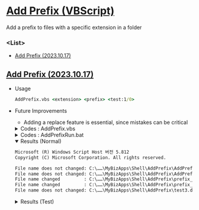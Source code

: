 # [Add Prefix (VBScript)](../../README.md#shell)

Add a prefix to files with a specific extension in a folder


### \<List>

- [Add Prefix (2023.10.17)](#add-prefix-20231017)


## [Add Prefix (2023.10.17)](#list)

- Usage
  ```bat
  AddPrefix.vbs <extension> <prefix> <test:1/0>
  ```
- Future Improvements
  - Adding a replace feature is essential, since mistakes can be critical

  <details>
    <summary>Codes : AddPrefix.vbs</summary>

  ```vbs
  ' Command-line argument check
  If WScript.Arguments.Count < 2 Then
      WScript.Echo "Usage: AddPrefix.vbs <extension> <prefix> <test:1/0>"
      WScript.Quit
  End If
  ```
  ```vbs
  ' Decalre variables
  Dim folderPath, extension, prefix, test
  ' Default folder path is the current folder (modifiable)
  folderPath = "./"
  extension = WScript.Arguments(0)
  prefix = WScript.Arguments(1)
  ' Check if the test mode is enabled (1) or disabled (0)
  If WScript.Arguments.Count >= 3 Then
      test = WScript.Arguments(2)
  Else
      test = 0
  End If

  ' Test mode
  If test = 1 Then
      WScript.Echo "extension: " & extension & vbCrLf & _
                  "prefix   : " & prefix & vbCrLf & _
                  "test     : " & test & vbCrLf
  End If
  ```
  ```vbs
  ' Function to check if a file path matches the specified extension
  Function MatchesExtension(input, extension)
      Dim fileExtension
      fileExtension = LCase(Right(input, Len(extension)))
      If fileExtension = extension Then
          MatchesExtension = True
      Else
          MatchesExtension = False
      End If
  End Function
  ```
  ```vbs
  ' Subroutine to add a prefix to file names with the specified extension
  Sub AddPrefixToFiles(folderPath, extension, prefix)
      Dim objFSO, objFolder, objFile
      Set objFSO = CreateObject("Scripting.FileSystemObject")
      Set objFolder = objFSO.GetFolder(folderPath)

      For Each objFile In objFolder.Files
          Dim fileName, fileExtension, newFileName
          fileName = objFSO.GetBaseName(objFile)
          fileExtension = LCase(objFSO.GetExtensionName(objFile.Path))

          If MatchesExtension(objFile.Path, extension) Then
              newFileName = prefix & fileName & "." & fileExtension
              objFile.Name = newFileName
              WScript.Echo "File name changed         : " & objFile.Path & " -> " & newFileName
          Else
              WScript.Echo "File name does not changed: " & objFile.Path
          End If

          ' Test mode output
          If test = 1 Then
              WScript.Echo "<Test>" & vbCrLf & _
                          "fileName        : " & fileName & vbCrLf & _
                          "fileExtension   : " & fileExtension & vbCrLf & _
                          "MatchesExtension: " & MatchesExtension(objFile.Path, extension) & vbCrLf & _
                          "newFileName     : " & newFileName & vbCrLf
          End If
      Next
  End Sub
  ```
  ```vbs
  ' Add a prefix to file names with the specified extension
  AddPrefixToFiles folderPath, extension, prefix
  ```
  </details>
  <details>
    <summary>Codes : AddPrefixRun.bat</summary>

  ```bat
  cscript AddPrefix.vbs txt prefix_
  ```
  </details>
  <details open="">
    <summary>Results (Normal)</summary>

  ```txt
  Microsoft (R) Windows Script Host 버전 5.812
  Copyright (C) Microsoft Corporation. All rights reserved.

  File name does not changed: C:\……\MyBizApps\Shell\AddPrefix\AddPrefix.vbs
  File name does not changed: C:\……\MyBizApps\Shell\AddPrefix\AddPrefixRun.bat
  File name changed         : C:\……\MyBizApps\Shell\AddPrefix\prefix_test1.txt -> prefix_test1.txt
  File name changed         : C:\……\MyBizApps\Shell\AddPrefix\prefix_test2.txt -> prefix_test2.txt
  File name does not changed: C:\……\MyBizApps\Shell\AddPrefix\test3.dat
  ```
  </details>

  <details>
    <summary>Results (Test)</summary>

  ```txt
  Microsoft (R) Windows Script Host 버전 5.812
  Copyright (C) Microsoft Corporation. All rights reserved.

  extension: txt
  prefix   : prefix_
  test     : 1

  File name does not changed: C:\……\MyBizApps\Shell\AddPrefix\AddPrefix.vbs
  <Test>
  fileName        : AddPrefix
  fileExtension   : vbs
  MatchesExtension: False
  newFileName     :

  ……

  File name changed         : C:\……\MyBizApps\Shell\AddPrefix\prefix_test1.txt -> prefix_test1.txt
  <Test>
  fileName        : test1
  fileExtension   : txt
  MatchesExtension: True
  newFileName     : prefix_test1.txt

  ……
  ```
  </details>
